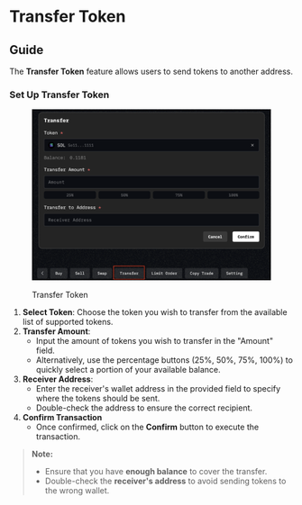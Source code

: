 # Transfer Token

## **Guide**

The **Transfer Token** feature allows users to send tokens to another address.

### **Set Up Transfer Token**

<figure><img src="../../.gitbook/assets/Screen Shot 2025-04-09 at 1.19.47 PM (2).png" alt=""><figcaption><p>Transfer Token</p></figcaption></figure>

1. **Select Token**: Choose the token you wish to transfer from the available list of supported tokens.
2. **Transfer Amount**:
   * Input the amount of tokens you wish to transfer in the "Amount" field.
   * Alternatively, use the percentage buttons (25%, 50%, 75%, 100%) to quickly select a portion of your available balance.
3. **Receiver Address**:
   * Enter the receiver's wallet address in the provided field to specify where the tokens should be sent.
   * Double-check the address to ensure the correct recipient.
4. **Confirm Transaction**
   * Once confirmed, click on the **Confirm** button to execute the transaction.

> **Note:**
>
> * Ensure that you have **enough balance** to cover the transfer.
> * Double-check the **receiver's address** to avoid sending tokens to the wrong wallet.
